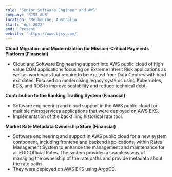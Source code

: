 ```yaml
---
role: 'Senior Software Engineer and AWS'
company: 'BJSS AUS'
location: 'Melbourne, Australia'
start: 'Apr 2022'
end: 'Present'
website: 'https://www.bjss.com/'
---
```


**Cloud Migration and Modernization for Mission-Critical Payments Platform (Financial)​**

- Cloud and Software Engineering support into AWS public cloud of high value CGM applications focusing on Extreme Inherit Risk applications as well as workloads that require to be excited from Data Centres with hard exit dates. Focused on modernising legacy systems using Kubernetes, ECS, and RDS to improve scalability and reduce technical debt. ​

**Contribution to the Banking Trading System (Financial)​**

- Software engineering and cloud support in the AWS public cloud for multiple microservices applications that were deployed on AWS EKS.
- Implementation of the backfilling historical rate tool.​

**Market Rate Metadata Ownership Store (Financial)​**

- Software engineering and support in AWS public cloud for a new system component, including frontend and backend applications, within Rates Management System to enhance the management and maintenance for all EOD Official Rates. The system provides a seamless way of managing the ownership of the rate paths and provide metadata about the rate paths.
- They were deployed on AWS EKS using ArgoCD.
